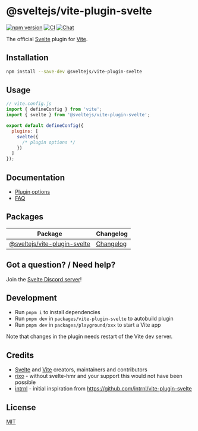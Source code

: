 # @sveltejs/vite-plugin-svelte

[![npm version](https://img.shields.io/npm/v/@sveltejs/vite-plugin-svelte)](https://www.npmjs.com/package/@sveltejs/vite-plugin-svelte)
[![CI](https://github.com/sveltejs/vite-plugin-svelte/actions/workflows/ci.yml/badge.svg)](https://github.com/sveltejs/vite-plugin-svelte/actions/workflows/ci.yml)
[![Chat](https://img.shields.io/discord/457912077277855764?label=chat&logo=discord)](https://svelte.dev/chat)

The official [Svelte](https://svelte.dev) plugin for [Vite](https://vitejs.dev).

## Installation

```bash
npm install --save-dev @sveltejs/vite-plugin-svelte
```

## Usage

```js
// vite.config.js
import { defineConfig } from 'vite';
import { svelte } from '@sveltejs/vite-plugin-svelte';

export default defineConfig({
  plugins: [
    svelte({
      /* plugin options */
    })
  ]
});
```

## Documentation

- [Plugin options](./docs/config.md)
- [FAQ](./docs/faq.md)

## Packages

| Package                                                     | Changelog                                             |
| ----------------------------------------------------------- | ----------------------------------------------------- |
| [@sveltejs/vite-plugin-svelte](packages/vite-plugin-svelte) | [Changelog](packages/vite-plugin-svelte/CHANGELOG.md) |

## Got a question? / Need help?

Join the [Svelte Discord server](https://svelte.dev/chat)!

## Development

- Run `pnpm i` to install dependencies
- Run `pnpm dev` in `packages/vite-plugin-svelte` to autobuild plugin
- Run `pnpm dev` in `packages/playground/xxx` to start a Vite app

Note that changes in the plugin needs restart of the Vite dev server.

## Credits

- [Svelte](https://svelte.dev) and [Vite](https://github.com/vitejs/vite#readme) creators, maintainers and contributors
- [rixo](https://github.com/rixo) - without svelte-hmr and your support this would not have been possible
- [intrnl](https://github.com/intrnl) - initial inspiration from https://github.com/intrnl/vite-plugin-svelte

## License

[MIT](./LICENSE)
